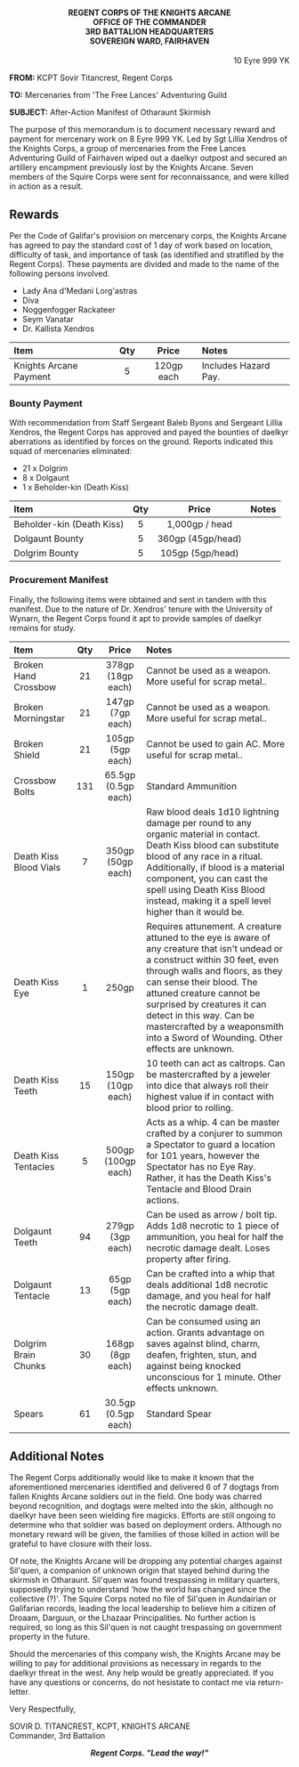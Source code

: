 <h4 align="center">
  REGENT CORPS OF THE KNIGHTS ARCANE<br/>OFFICE OF THE COMMANDER<br/>3RD BATTALION HEADQUARTERS<br/>SOVEREIGN WARD, FAIRHAVEN
</h4>

<p align="right">
  10 Eyre 999 YK
</p>

**FROM:** KCPT Sovir Titancrest, Regent Corps

**TO:**  Mercenaries from 'The Free Lances' Adventuring Guild

**SUBJECT:** After-Action Manifest of Otharaunt Skirmish

The purpose of this memorandum is to document necessary reward and payment for mercenary work on 8 Eyre 999 YK. Led by Sgt Lillia Xendros of the Knights Corps, a group of mercenaries from the Free Lances Adventuring Guild of Fairhaven wiped out a daelkyr outpost and secured an artillery encampment previously lost by the Knights Arcane. Seven members of the Squire Corps were sent for reconnaissance, and were killed in action as a result. 

## Rewards

Per the Code of Galifar's provision on mercenary corps, the Knights Arcane has agreed to pay the standard cost of 1 day of work based on location, difficulty of task, and importance of task (as identified and stratified by the Regent Corps). These payments are divided and made to the name of the following persons involved.
* Lady Ana d'Medani Lorg'astras
* Diva 
* Noggenfogger Rackateer
* Seym Vanatar
* Dr. Kallista Xendros


| Item                   | Qty | Price             | Notes                                  |
|:---------------------- |:---:|:-----------------:|:---------------------------------------|
| Knights Arcane Payment | 5   | 120gp each        | Includes Hazard Pay.                   |

### Bounty Payment

With recommendation from Staff Sergeant Baleb Byons and Sergeant Lillia Xendros, the Regent Corps has approved and payed the bounties of daelkyr aberrations as identified by forces on the ground. Reports indicated this squad of mercenaries eliminated:
* 21 x Dolgrim
* 8 x Dolgaunt
* 1 x Beholder-kin (Death Kiss)

| Item                     | Qty | Price             | Notes                                  |
|:-------------------------|:---:|:-----------------:|:---------------------------------------|
| Beholder-kin (Death Kiss)| 5   | 1,000gp / head    |                                        |
| Dolgaunt Bounty          | 5   | 360gp (45gp/head) |                                        |
| Dolgrim Bounty           | 5   | 105gp (5gp/head)  |                                        |

### Procurement Manifest

Finally, the following items were obtained and sent in tandem with this manifest. Due to the nature of Dr. Xendros' tenure with the University of Wynarn, the Regent Corps found it apt to provide samples of daelkyr remains for study. 

| Item                  | Qty | Price             | Notes                                  |
|:----------------------|:---:|:----------------: |:---------------------------------------|
| Broken Hand Crossbow  | 21  | 378gp (18gp each) | Cannot be used as a weapon. More useful for scrap metal..| 
| Broken Morningstar    | 21  | 147gp (7gp each)  | Cannot be used as a weapon. More useful for scrap metal..
| Broken Shield         | 21  | 105gp (5gp each)  | Cannot be used to gain AC. More useful for scrap metal..
| Crossbow Bolts        | 131 | 65.5gp (0.5gp each)| Standard Ammunition |  
| Death Kiss Blood Vials| 7   | 350gp (50gp each) | Raw blood deals 1d10 lightning damage per round to any organic material in contact. Death Kiss blood can substitute blood of any race in a ritual. Additionally, if blood is a material component, you can cast the spell using Death Kiss Blood instead, making it a spell level higher than it would be.|
| Death Kiss Eye        | 1   | 250gp             | Requires attunement. A creature attuned to the eye is aware of any creature that isn't undead or a construct within 30 feet, even through walls and floors, as they can sense their blood. The attuned creature cannot be surprised by creatures it can detect in this way. Can be mastercrafted by a weaponsmith into a Sword of Wounding. Other effects are unknown. |
| Death Kiss Teeth      | 15  | 150gp (10gp each) | 10 teeth can act as caltrops. Can be mastercrafted by a jeweler into dice that always roll their highest value if in contact with blood prior to rolling.|
| Death Kiss Tentacles  | 5   | 500gp (100gp each)| Acts as a whip. 4 can be master crafted by a conjurer to summon a Spectator to guard a location for 101 years, however the Spectator has no Eye Ray. Rather, it has the Death Kiss's Tentacle and Blood Drain actions.|
| Dolgaunt Teeth        | 94  | 279gp (3gp each)  | Can be used as arrow / bolt tip. Adds 1d8 necrotic to 1 piece of ammunition, you heal for half the necrotic damage dealt. Loses property after firing.|
| Dolgaunt Tentacle     | 13  | 65gp (5gp each)   | Can be crafted into a whip that deals additional 1d8 necrotic damage, and you heal for half the necrotic damage dealt. | 
| Dolgrim Brain Chunks  | 30  | 168gp (8gp each)   | Can be consumed using an action. Grants advantage on saves against blind, charm, deafen, frighten, stun, and against being knocked unconscious for 1 minute. Other effects unknown.|
| Spears                | 61  | 30.5gp (0.5gp each)| Standard Spear |

## Additional Notes 

The Regent Corps additionally would like to make it known that the aforementioned mercenaries identified and delivered 6 of 7 dogtags from fallen Knights Arcane soldiers out in the field. One body was charred beyond recognition, and dogtags were melted into the skin, although no daelkyr have been seen wielding fire magicks. Efforts are still ongoing to determine who that soldier was based on deployment orders. Although no monetary reward will be given, the families of those killed in action will be grateful to have closure with their loss. 

Of note, the Knights Arcane will be dropping any potential charges against Sil'quen, a companion of unknown origin that stayed behind during the skirmish in Otharaunt. Sil'quen was found trespassing in military quarters, supposedly trying to understand 'how the world has changed since the collective (?)'. The Squire Corps noted no file of Sil'quen in Aundairian or Galifarian records, leading the local leadership to believe him a citizen of Droaam, Darguun, or the Lhazaar Principalities. No further action is required, so long as this Sil'quen is not caught trespassing on government property in the future. 

Should the mercenaries of this company wish, the Knights Arcane may be willing to pay for additional provisions as necessary in regards to the daelkyr threat in the west. Any help would be greatly appreciated. If you have any questions or concerns, do not hesistate to contact me via return-letter. 

Very Respectfully,<br/>

SOVIR D. TITANCREST, KCPT, KNIGHTS ARCANE<br/>Commander, 3rd Battalion

<p align="center">
  <b><i>Regent Corps. "Lead the way!"</i></b>
</p>


